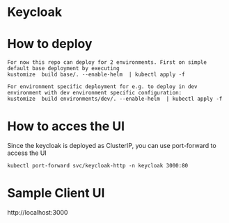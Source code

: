 # Keycloak

# How to deploy

```
For now this repo can deploy for 2 environments. First on simple default base deployment by executing
kustomize  build base/. --enable-helm  | kubectl apply -f

For environment specific deployment for e.g. to deploy in dev environment with dev environment specific configuration:
kustomize  build environments/dev/. --enable-helm  | kubectl apply -f

```


# How to acces the UI

Since the keycloak is deployed as ClusterIP, you can use port-forward to access the UI

```
kubectl port-forward svc/keycloak-http -n keycloak 3000:80
```

# Sample Client UI

http://localhost:3000
